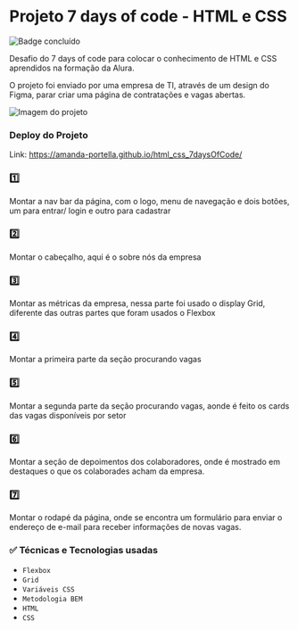 # Projeto 7 days of code - HTML e CSS
![Badge concluído](https://img.shields.io/badge/STATUS-CONCLU%C3%8DDO-red)

  Desafio do 7 days of code para colocar o conhecimento de HTML e CSS aprendidos na formação da Alura.

  O projeto foi enviado por uma empresa de TI, através de um design do Figma, parar criar uma página de contratações e vagas abertas.
  
  ![Imagem do projeto](https://i.imgur.com/qQofPmL.png)
  
  
### Deploy do Projeto
  Link:  https://amanda-portella.github.io/html_css_7daysOfCode/

### :one:  
  Montar a nav bar da página, com o logo, menu de navegação e dois botões, um para entrar/ login e outro para cadastrar

### :two:
  Montar o cabeçalho, aqui é o sobre nós da empresa

### :three:
  Montar as métricas da empresa, nessa parte foi usado o display Grid, diferente das outras partes que foram usados o Flexbox

### :four:
  Montar a primeira parte da seção procurando vagas

### :five:
  Montar a segunda parte da seção procurando vagas, aonde é feito os cards das vagas disponíveis por setor

### :six:
  Montar a seção de depoimentos dos colaboradores, onde é mostrado em destaques o que os colaborades acham da empresa.

### :seven:
  Montar o rodapé da página, onde se encontra um formulário para enviar o endereço de e-mail para receber informações de novas vagas.


### :white_check_mark: Técnicas e Tecnologias usadas

  - ``Flexbox`` 
  - ``Grid`` 
  - ``Variáveis CSS``
  - ``Metodologia BEM`` 
  - ``HTML`` 
  - ``CSS``

